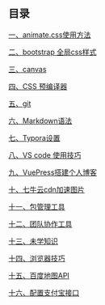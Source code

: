 ## 目录[一、animate.css使用方法](animate.css使用方法.md)[二、bootstrap 全局css样式](bootstrap%20全局css样式.md)[三、canvas](canvas.md)[四、CSS 预编译器](CSS%20预编译器.md)[五、git](git.md)[六、Markdown语法](Markdown语法.md)[七、Typora设置](Typora设置.md)[八、VS code 使用技巧](VS%20code%20使用技巧.md)[九、VuePress搭建个人博客](VuePress搭建个人博客.md)[十、七牛云cdn加速图片](七牛云cdn加速图片.md)[十一、包管理工具](包管理工具.md)[十二、团队协作工具](团队协作工具.md)[十三、未学知识](未学知识.md)[十四、浏览器技巧](浏览器技巧.md)[十五、百度地图API](百度地图API.md)[十六、配置支付宝接口](配置支付宝接口.md)<Vssue title="其他框架" />
